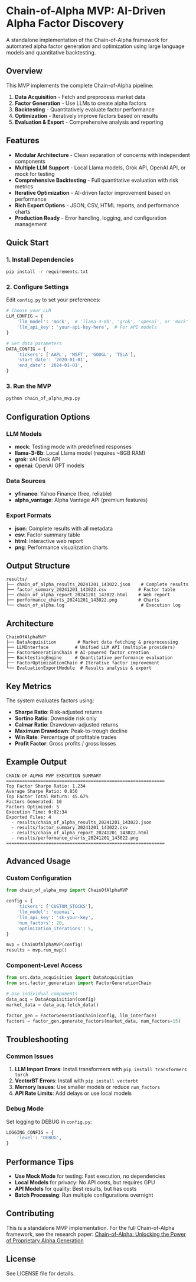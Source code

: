 # Chain-of-Alpha MVP: AI-Driven Alpha Factor Discovery

A standalone implementation of the Chain-of-Alpha framework for automated alpha factor generation and optimization using large language models and quantitative backtesting.

## Overview

This MVP implements the complete Chain-of-Alpha pipeline:

1. **Data Acquisition** - Fetch and preprocess market data
2. **Factor Generation** - Use LLMs to create alpha factors
3. **Backtesting** - Quantitatively evaluate factor performance
4. **Optimization** - Iteratively improve factors based on results
5. **Evaluation & Export** - Comprehensive analysis and reporting

## Features

- **Modular Architecture** - Clean separation of concerns with independent components
- **Multiple LLM Support** - Local Llama models, Grok API, OpenAI API, or mock for testing
- **Comprehensive Backtesting** - Full quantitative evaluation with risk metrics
- **Iterative Optimization** - AI-driven factor improvement based on performance
- **Rich Export Options** - JSON, CSV, HTML reports, and performance charts
- **Production Ready** - Error handling, logging, and configuration management

## Quick Start

### 1. Install Dependencies

```bash
pip install -r requirements.txt
```

### 2. Configure Settings

Edit `config.py` to set your preferences:

```python
# Choose your LLM
LLM_CONFIG = {
    'llm_model': 'mock',  # 'llama-3-8b', 'grok', 'openai', or 'mock'
    'llm_api_key': 'your-api-key-here',  # For API models
}

# Set data parameters
DATA_CONFIG = {
    'tickers': ['AAPL', 'MSFT', 'GOOGL', 'TSLA'],
    'start_date': '2020-01-01',
    'end_date': '2024-01-01',
}
```

### 3. Run the MVP

```bash
python chain_of_alpha_mvp.py
```

## Configuration Options

### LLM Models

- **mock**: Testing mode with predefined responses
- **llama-3-8b**: Local Llama model (requires ~8GB RAM)
- **grok**: xAI Grok API
- **openai**: OpenAI GPT models

### Data Sources

- **yfinance**: Yahoo Finance (free, reliable)
- **alpha_vantage**: Alpha Vantage API (premium features)

### Export Formats

- **json**: Complete results with all metadata
- **csv**: Factor summary table
- **html**: Interactive web report
- **png**: Performance visualization charts

## Output Structure

```
results/
├── chain_of_alpha_results_20241201_143022.json    # Complete results
├── factor_summary_20241201_143022.csv            # Factor table
├── chain_of_alpha_report_20241201_143022.html    # Web report
├── performance_charts_20241201_143022.png        # Charts
└── chain_of_alpha.log                             # Execution log
```

## Architecture

```
ChainOfAlphaMVP
├── DataAcquisition        # Market data fetching & preprocessing
├── LLMInterface          # Unified LLM API (multiple providers)
├── FactorGenerationChain # AI-powered factor creation
├── BacktestingEngine     # Quantitative performance evaluation
├── FactorOptimizationChain # Iterative factor improvement
└── EvaluationExportModule  # Results analysis & export
```

## Key Metrics

The system evaluates factors using:

- **Sharpe Ratio**: Risk-adjusted returns
- **Sortino Ratio**: Downside risk only
- **Calmar Ratio**: Drawdown-adjusted returns
- **Maximum Drawdown**: Peak-to-trough decline
- **Win Rate**: Percentage of profitable trades
- **Profit Factor**: Gross profits / gross losses

## Example Output

```
CHAIN-OF-ALPHA MVP EXECUTION SUMMARY
============================================================
Top Factor Sharpe Ratio: 1.234
Average Sharpe Ratio: 0.856
Top Factor Total Return: 45.67%
Factors Generated: 10
Factors Optimized: 5
Execution Time: 0:02:34
Exported Files: 4
  - results/chain_of_alpha_results_20241201_143022.json
  - results/factor_summary_20241201_143022.csv
  - results/chain_of_alpha_report_20241201_143022.html
  - results/performance_charts_20241201_143022.png
============================================================
```

## Advanced Usage

### Custom Configuration

```python
from chain_of_alpha_mvp import ChainOfAlphaMVP

config = {
    'tickers': ['CUSTOM_STOCKS'],
    'llm_model': 'openai',
    'llm_api_key': 'sk-your-key',
    'num_factors': 20,
    'optimization_iterations': 5,
}

mvp = ChainOfAlphaMVP(config)
results = mvp.run_mvp()
```

### Component-Level Access

```python
from src.data_acquisition import DataAcquisition
from src.factor_generation import FactorGenerationChain

# Use individual components
data_acq = DataAcquisition(config)
market_data = data_acq.fetch_data()

factor_gen = FactorGenerationChain(config, llm_interface)
factors = factor_gen.generate_factors(market_data, num_factors=15)
```

## Troubleshooting

### Common Issues

1. **LLM Import Errors**: Install transformers with `pip install transformers torch`
2. **VectorBT Errors**: Install with `pip install vectorbt`
3. **Memory Issues**: Use smaller models or reduce `num_factors`
4. **API Rate Limits**: Add delays or use local models

### Debug Mode

Set logging to DEBUG in `config.py`:

```python
LOGGING_CONFIG = {
    'level': 'DEBUG',
}
```

## Performance Tips

- **Use Mock Mode** for testing: Fast execution, no dependencies
- **Local Models** for privacy: No API costs, but requires GPU
- **API Models** for quality: Best results, but has costs
- **Batch Processing**: Run multiple configurations overnight

## Contributing

This is a standalone MVP implementation. For the full Chain-of-Alpha framework, see the research paper: [Chain-of-Alpha: Unlocking the Power of Proprietary Alpha Generation](https://arxiv.org/abs/2508.06312)

## License

See LICENSE file for details.
